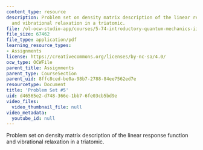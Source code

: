 ```yaml
---
content_type: resource
description: Problem set on density matrix description of the linear response function
  and vibrational relaxation in a triatomic.
file: /ol-ocw-studio-app/courses/5-74-introductory-quantum-mechanics-ii-spring-2009/d46565e2d748366e1bb76fe03cb5bd9e_MIT5_74s09_pset05.pdf
file_size: 67462
file_type: application/pdf
learning_resource_types:
- Assignments
license: https://creativecommons.org/licenses/by-nc-sa/4.0/
ocw_type: OCWFile
parent_title: Assignments
parent_type: CourseSection
parent_uid: 8ffc8ced-be0a-98b7-2788-84ee7562ed7e
resourcetype: Document
title: 'Problem Set #5'
uid: d46565e2-d748-366e-1bb7-6fe03cb5bd9e
video_files:
  video_thumbnail_file: null
video_metadata:
  youtube_id: null
---
```

Problem set on density matrix description of the linear response function and vibrational relaxation in a triatomic.